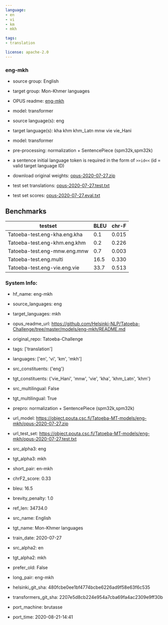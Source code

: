 ```yaml
---
language: 
- en
- vi
- km
- mkh

tags:
- translation

license: apache-2.0
---
```


### eng-mkh

* source group: English 
* target group: Mon-Khmer languages 
*  OPUS readme: [eng-mkh](https://github.com/Helsinki-NLP/Tatoeba-Challenge/tree/master/models/eng-mkh/README.md)

*  model: transformer
* source language(s): eng
* target language(s): kha khm khm_Latn mnw vie vie_Hani
* model: transformer
* pre-processing: normalization + SentencePiece (spm32k,spm32k)
* a sentence initial language token is required in the form of `>>id<<` (id = valid target language ID)
* download original weights: [opus-2020-07-27.zip](https://object.pouta.csc.fi/Tatoeba-MT-models/eng-mkh/opus-2020-07-27.zip)
* test set translations: [opus-2020-07-27.test.txt](https://object.pouta.csc.fi/Tatoeba-MT-models/eng-mkh/opus-2020-07-27.test.txt)
* test set scores: [opus-2020-07-27.eval.txt](https://object.pouta.csc.fi/Tatoeba-MT-models/eng-mkh/opus-2020-07-27.eval.txt)

## Benchmarks

| testset               | BLEU  | chr-F |
|-----------------------|-------|-------|
| Tatoeba-test.eng-kha.eng.kha 	| 0.1 	| 0.015 |
| Tatoeba-test.eng-khm.eng.khm 	| 0.2 	| 0.226 |
| Tatoeba-test.eng-mnw.eng.mnw 	| 0.7 	| 0.003 |
| Tatoeba-test.eng.multi 	| 16.5 	| 0.330 |
| Tatoeba-test.eng-vie.eng.vie 	| 33.7 	| 0.513 |


### System Info: 
- hf_name: eng-mkh

- source_languages: eng

- target_languages: mkh

- opus_readme_url: https://github.com/Helsinki-NLP/Tatoeba-Challenge/tree/master/models/eng-mkh/README.md

- original_repo: Tatoeba-Challenge

- tags: ['translation']

- languages: ['en', 'vi', 'km', 'mkh']

- src_constituents: {'eng'}

- tgt_constituents: {'vie_Hani', 'mnw', 'vie', 'kha', 'khm_Latn', 'khm'}

- src_multilingual: False

- tgt_multilingual: True

- prepro:  normalization + SentencePiece (spm32k,spm32k)

- url_model: https://object.pouta.csc.fi/Tatoeba-MT-models/eng-mkh/opus-2020-07-27.zip

- url_test_set: https://object.pouta.csc.fi/Tatoeba-MT-models/eng-mkh/opus-2020-07-27.test.txt

- src_alpha3: eng

- tgt_alpha3: mkh

- short_pair: en-mkh

- chrF2_score: 0.33

- bleu: 16.5

- brevity_penalty: 1.0

- ref_len: 34734.0

- src_name: English

- tgt_name: Mon-Khmer languages

- train_date: 2020-07-27

- src_alpha2: en

- tgt_alpha2: mkh

- prefer_old: False

- long_pair: eng-mkh

- helsinki_git_sha: 480fcbe0ee1bf4774bcbe6226ad9f58e63f6c535

- transformers_git_sha: 2207e5d8cb224e954a7cba69fa4ac2309e9ff30b

- port_machine: brutasse

- port_time: 2020-08-21-14:41